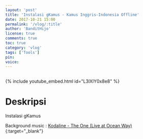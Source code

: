 ```yaml
---
layout: 'post'
title: 'Instalasi gKamus - Kamus Inggris-Indonesia Offline'
date: 2017-10-21 15:00
permalink: '/vlog/:title'
author: 'BanditHijo'
license: true
comments: true
toc: true
category: 'vlog'
tags: ['Tools']
pin:
voice:
---
```


<div style="margin-top:30px;"></div>

{% include youtube_embed.html id="L3lXlY0x8e8" %}

# Deskripsi

Instalasi gKamus

Background music :
[Kodaline - The One (Live at Ocean Way)](https://www.youtube.com/watch?v=QgB71wmqGbs){:target="_blank"}
